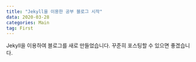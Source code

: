 ```yaml
---
title: "Jekyll을 이용한 공부 블로그 시작"
data: 2020-03-28
categories: Main
tag: First
---
```


Jekyll을 이용하여 블로그를 새로 만들었습니다.
꾸준히 포스팅할 수 있으면 좋겠습니다.
